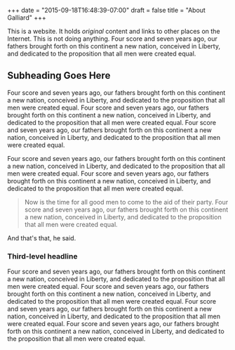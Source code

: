 +++
date = "2015-09-18T16:48:39-07:00"
draft = false
title = "About Galliard"
+++

This is a website. 
It holds *original* content and links to other places on the Internet.
This is not doing anything.
Four score and seven years ago, our fathers brought forth on this
continent a new nation, conceived in Liberty, and dedicated to
the proposition that all men were created equal.

## Subheading Goes Here
Four score and seven years ago, our fathers brought forth on this
continent a new nation, conceived in Liberty, and dedicated to
the proposition that all men were created equal.
Four score and seven years ago, our fathers brought forth on this
continent a new nation, conceived in Liberty, and dedicated to
the proposition that all men were created equal.
Four score and seven years ago, our fathers brought forth on this
continent a new nation, conceived in Liberty, and dedicated to
the proposition that all men were created equal.

Four score and seven years ago, our fathers brought forth on this
continent a new nation, conceived in Liberty, and dedicated to
the proposition that all men were created equal.
Four score and seven years ago, our fathers brought forth on this
continent a new nation, conceived in Liberty, and dedicated to
the proposition that all men were created equal.

> Now is the time for all
> good men to come to the
> aid of their party.
> Four score and seven years ago, our
> fathers brought forth on this continent
> a new nation, conceived in Liberty,
> and dedicated to the proposition that all 
> men were
> created equal.

And that's that, he said.

### Third-level headline

Four score and seven years ago, our fathers brought forth on this
continent a new nation, conceived in Liberty, and dedicated to
the proposition that all men were created equal.
Four score and seven years ago, our fathers brought forth on this
continent a new nation, conceived in Liberty, and dedicated to
the proposition that all men were created equal.
Four score and seven years ago, our fathers brought forth on this
continent a new nation, conceived in Liberty, and dedicated to
the proposition that all men were created equal.
Four score and seven years ago, our fathers brought forth on this
continent a new nation, conceived in Liberty, and dedicated to
the proposition that all men were created equal.